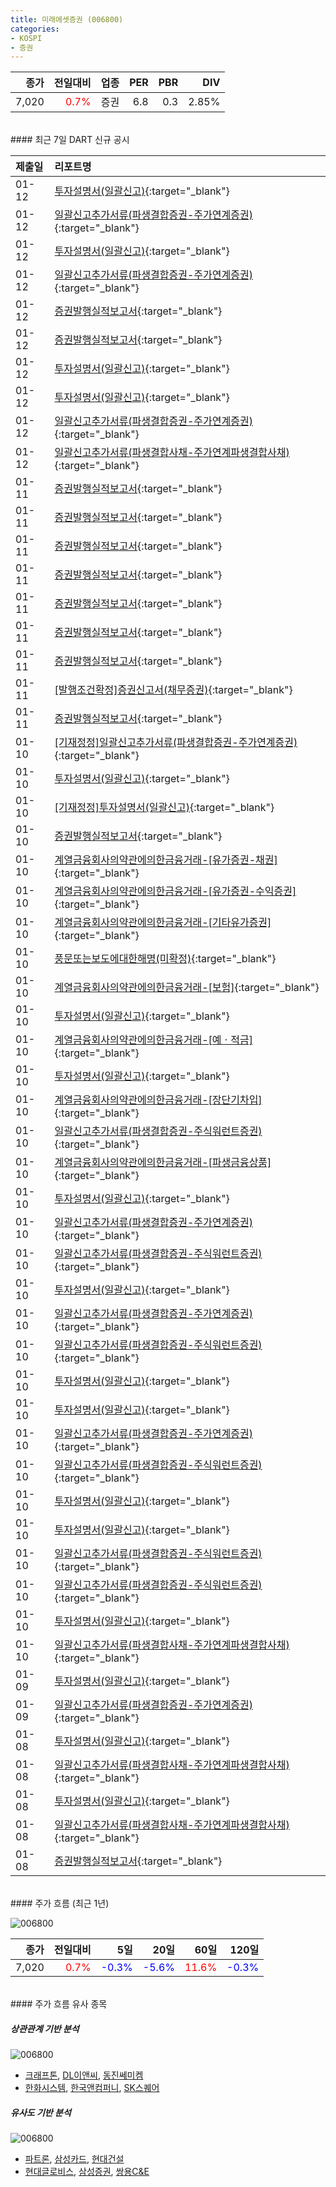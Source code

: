 ```yaml
---
title: 미래에셋증권 (006800)
categories:
- KOSPI
- 증권
---
```


|**종가**|**전일대비**|**업종**|**PER**|**PBR**|**DIV**|
|-------:|-----------:|-------:|------:|------:|------:|
|7,020|<span style="color: red">0.7%</span>|증권|6.8|0.3|2.85%|

<!-- more -->

<br>
#### 최근 7일 DART 신규 공시


|**제출일**|**리포트명**|
|:-----|:-------|
|01-12|[투자설명서(일괄신고)](https://dart.fss.or.kr/dsaf001/main.do?rcpNo=20240112000585){:target="_blank"}|
|01-12|[일괄신고추가서류(파생결합증권-주가연계증권)](https://dart.fss.or.kr/dsaf001/main.do?rcpNo=20240112000577){:target="_blank"}|
|01-12|[투자설명서(일괄신고)](https://dart.fss.or.kr/dsaf001/main.do?rcpNo=20240112000407){:target="_blank"}|
|01-12|[일괄신고추가서류(파생결합증권-주가연계증권)](https://dart.fss.or.kr/dsaf001/main.do?rcpNo=20240112000377){:target="_blank"}|
|01-12|[증권발행실적보고서](https://dart.fss.or.kr/dsaf001/main.do?rcpNo=20240112000323){:target="_blank"}|
|01-12|[증권발행실적보고서](https://dart.fss.or.kr/dsaf001/main.do?rcpNo=20240112000318){:target="_blank"}|
|01-12|[투자설명서(일괄신고)](https://dart.fss.or.kr/dsaf001/main.do?rcpNo=20240112000290){:target="_blank"}|
|01-12|[투자설명서(일괄신고)](https://dart.fss.or.kr/dsaf001/main.do?rcpNo=20240112000282){:target="_blank"}|
|01-12|[일괄신고추가서류(파생결합증권-주가연계증권)](https://dart.fss.or.kr/dsaf001/main.do?rcpNo=20240112000201){:target="_blank"}|
|01-12|[일괄신고추가서류(파생결합사채-주가연계파생결합사채)](https://dart.fss.or.kr/dsaf001/main.do?rcpNo=20240112000128){:target="_blank"}|
|01-11|[증권발행실적보고서](https://dart.fss.or.kr/dsaf001/main.do?rcpNo=20240111000430){:target="_blank"}|
|01-11|[증권발행실적보고서](https://dart.fss.or.kr/dsaf001/main.do?rcpNo=20240111000428){:target="_blank"}|
|01-11|[증권발행실적보고서](https://dart.fss.or.kr/dsaf001/main.do?rcpNo=20240111000410){:target="_blank"}|
|01-11|[증권발행실적보고서](https://dart.fss.or.kr/dsaf001/main.do?rcpNo=20240111000402){:target="_blank"}|
|01-11|[증권발행실적보고서](https://dart.fss.or.kr/dsaf001/main.do?rcpNo=20240111000384){:target="_blank"}|
|01-11|[증권발행실적보고서](https://dart.fss.or.kr/dsaf001/main.do?rcpNo=20240111000379){:target="_blank"}|
|01-11|[증권발행실적보고서](https://dart.fss.or.kr/dsaf001/main.do?rcpNo=20240111000369){:target="_blank"}|
|01-11|[[발행조건확정]증권신고서(채무증권)](https://dart.fss.or.kr/dsaf001/main.do?rcpNo=20240111000356){:target="_blank"}|
|01-11|[증권발행실적보고서](https://dart.fss.or.kr/dsaf001/main.do?rcpNo=20240111000330){:target="_blank"}|
|01-10|[[기재정정]일괄신고추가서류(파생결합증권-주가연계증권)](https://dart.fss.or.kr/dsaf001/main.do?rcpNo=20240110000844){:target="_blank"}|
|01-10|[투자설명서(일괄신고)](https://dart.fss.or.kr/dsaf001/main.do?rcpNo=20240110000839){:target="_blank"}|
|01-10|[[기재정정]투자설명서(일괄신고)](https://dart.fss.or.kr/dsaf001/main.do?rcpNo=20240110000836){:target="_blank"}|
|01-10|[증권발행실적보고서](https://dart.fss.or.kr/dsaf001/main.do?rcpNo=20240110000805){:target="_blank"}|
|01-10|[계열금융회사의약관에의한금융거래-[유가증권-채권]](https://dart.fss.or.kr/dsaf001/main.do?rcpNo=20240110000787){:target="_blank"}|
|01-10|[계열금융회사의약관에의한금융거래-[유가증권-수익증권]](https://dart.fss.or.kr/dsaf001/main.do?rcpNo=20240110000781){:target="_blank"}|
|01-10|[계열금융회사의약관에의한금융거래-[기타유가증권]](https://dart.fss.or.kr/dsaf001/main.do?rcpNo=20240110000774){:target="_blank"}|
|01-10|[풍문또는보도에대한해명(미확정)](https://dart.fss.or.kr/dsaf001/main.do?rcpNo=20240110800651){:target="_blank"}|
|01-10|[계열금융회사의약관에의한금융거래-[보험]](https://dart.fss.or.kr/dsaf001/main.do?rcpNo=20240110000768){:target="_blank"}|
|01-10|[투자설명서(일괄신고)](https://dart.fss.or.kr/dsaf001/main.do?rcpNo=20240110000764){:target="_blank"}|
|01-10|[계열금융회사의약관에의한금융거래-[예ㆍ적금]](https://dart.fss.or.kr/dsaf001/main.do?rcpNo=20240110000758){:target="_blank"}|
|01-10|[투자설명서(일괄신고)](https://dart.fss.or.kr/dsaf001/main.do?rcpNo=20240110000750){:target="_blank"}|
|01-10|[계열금융회사의약관에의한금융거래-[장단기차입]](https://dart.fss.or.kr/dsaf001/main.do?rcpNo=20240110000745){:target="_blank"}|
|01-10|[일괄신고추가서류(파생결합증권-주식워런트증권)](https://dart.fss.or.kr/dsaf001/main.do?rcpNo=20240110000738){:target="_blank"}|
|01-10|[계열금융회사의약관에의한금융거래-[파생금융상품]](https://dart.fss.or.kr/dsaf001/main.do?rcpNo=20240110000737){:target="_blank"}|
|01-10|[투자설명서(일괄신고)](https://dart.fss.or.kr/dsaf001/main.do?rcpNo=20240110000695){:target="_blank"}|
|01-10|[일괄신고추가서류(파생결합증권-주가연계증권)](https://dart.fss.or.kr/dsaf001/main.do?rcpNo=20240110000694){:target="_blank"}|
|01-10|[일괄신고추가서류(파생결합증권-주식워런트증권)](https://dart.fss.or.kr/dsaf001/main.do?rcpNo=20240110000690){:target="_blank"}|
|01-10|[투자설명서(일괄신고)](https://dart.fss.or.kr/dsaf001/main.do?rcpNo=20240110000652){:target="_blank"}|
|01-10|[일괄신고추가서류(파생결합증권-주가연계증권)](https://dart.fss.or.kr/dsaf001/main.do?rcpNo=20240110000641){:target="_blank"}|
|01-10|[일괄신고추가서류(파생결합증권-주식워런트증권)](https://dart.fss.or.kr/dsaf001/main.do?rcpNo=20240110000635){:target="_blank"}|
|01-10|[투자설명서(일괄신고)](https://dart.fss.or.kr/dsaf001/main.do?rcpNo=20240110000604){:target="_blank"}|
|01-10|[투자설명서(일괄신고)](https://dart.fss.or.kr/dsaf001/main.do?rcpNo=20240110000537){:target="_blank"}|
|01-10|[일괄신고추가서류(파생결합증권-주가연계증권)](https://dart.fss.or.kr/dsaf001/main.do?rcpNo=20240110000482){:target="_blank"}|
|01-10|[일괄신고추가서류(파생결합증권-주식워런트증권)](https://dart.fss.or.kr/dsaf001/main.do?rcpNo=20240110000478){:target="_blank"}|
|01-10|[투자설명서(일괄신고)](https://dart.fss.or.kr/dsaf001/main.do?rcpNo=20240110000458){:target="_blank"}|
|01-10|[투자설명서(일괄신고)](https://dart.fss.or.kr/dsaf001/main.do?rcpNo=20240110000436){:target="_blank"}|
|01-10|[일괄신고추가서류(파생결합증권-주식워런트증권)](https://dart.fss.or.kr/dsaf001/main.do?rcpNo=20240110000430){:target="_blank"}|
|01-10|[일괄신고추가서류(파생결합증권-주식워런트증권)](https://dart.fss.or.kr/dsaf001/main.do?rcpNo=20240110000398){:target="_blank"}|
|01-10|[투자설명서(일괄신고)](https://dart.fss.or.kr/dsaf001/main.do?rcpNo=20240110000238){:target="_blank"}|
|01-10|[일괄신고추가서류(파생결합사채-주가연계파생결합사채)](https://dart.fss.or.kr/dsaf001/main.do?rcpNo=20240110000228){:target="_blank"}|
|01-09|[투자설명서(일괄신고)](https://dart.fss.or.kr/dsaf001/main.do?rcpNo=20240109000321){:target="_blank"}|
|01-09|[일괄신고추가서류(파생결합증권-주가연계증권)](https://dart.fss.or.kr/dsaf001/main.do?rcpNo=20240109000279){:target="_blank"}|
|01-08|[투자설명서(일괄신고)](https://dart.fss.or.kr/dsaf001/main.do?rcpNo=20240108000278){:target="_blank"}|
|01-08|[일괄신고추가서류(파생결합사채-주가연계파생결합사채)](https://dart.fss.or.kr/dsaf001/main.do?rcpNo=20240108000229){:target="_blank"}|
|01-08|[투자설명서(일괄신고)](https://dart.fss.or.kr/dsaf001/main.do?rcpNo=20240108000168){:target="_blank"}|
|01-08|[일괄신고추가서류(파생결합사채-주가연계파생결합사채)](https://dart.fss.or.kr/dsaf001/main.do?rcpNo=20240108000146){:target="_blank"}|
|01-08|[증권발행실적보고서](https://dart.fss.or.kr/dsaf001/main.do?rcpNo=20240108000079){:target="_blank"}|

<br>
#### 주가 흐름 (최근 1년)

![006800](/assets/images/stock/006800.png)

|**종가**|**전일대비**|**5일**|**20일**|**60일**|**120일**|
|---:|-------:|--:|---:|---:|----:|
|7,020|<span style="color: red">0.7%</span>|<span style="color: blue">-0.3%</span>|<span style="color: blue">-5.6%</span>|<span style="color: red">11.6%</span>|<span style="color: blue">-0.3%</span>|

<br>
#### 주가 흐름 유사 종목

##### 상관관계 기반 분석

![006800](/assets/images/stock/006800_corr.png)
- [크래프톤](/259960/), [DL이앤씨](/375500/), [동진쎄미켐](/005290/)
- [한화시스템](/272210/), [한국앤컴퍼니](/000240/), [SK스퀘어](/402340/)

##### 유사도 기반 분석

![006800](/assets/images/stock/006800_sim.png)
- [파트론](/091700/), [삼성카드](/029780/), [현대건설](/000720/)
- [현대글로비스](/086280/), [삼성증권](/016360/), [쌍용C&E](/003410/)